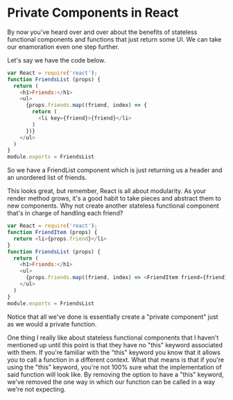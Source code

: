 # Private Components in React
By now you've heard over and over about the benefits of stateless functional components and functions that just return some UI. We can take our enamoration even one step further.

Let's say we have the code below.

```javascript
var React = require('react');
function FriendsList (props) {
  return (
    <h1>Friends:</h1>
    <ul>
      {props.friends.map((friend, index) => {
        return (
          <li key={friend}>{friend}</li>
        )
      })}
    </ul>
  )
}
module.exports = FriendsList
```

So we have a FriendList component which is just returning us a header and an unordered list of friends.

This looks great, but remember, React is all about modularity. As your render method grows, it's a good habit to take pieces and abstract them to new components. Why not create another stateless functional component that's in charge of handling each friend?

```javascript
var React = require('react');
function FriendItem (props) {
  return <li>{props.friend}</li>
}
function FriendsList (props) {
  return (
    <h1>Friends:</h1>
    <ul>
      {props.friends.map((friend, index) => <FriendItem friend={friend} key={friend} />)}
    </ul>
  )
}
module.exports = FriendsList
```

Notice that all we've done is essentially create a "private component" just as we would a private function.

One thing I really like about stateless functional components that I haven't mentioned up until this point is that they have no "this" keyword associated with them. If you're familiar with the "this" keyword you know that it allows you to call a function in a different context. What that means is that if you're using the "this" keyword, you're not 100% sure what the implementation of said function will look like. By removing the option to have a "this" keyword, we've removed the one way in which our function can be called in a way we're not expecting.

